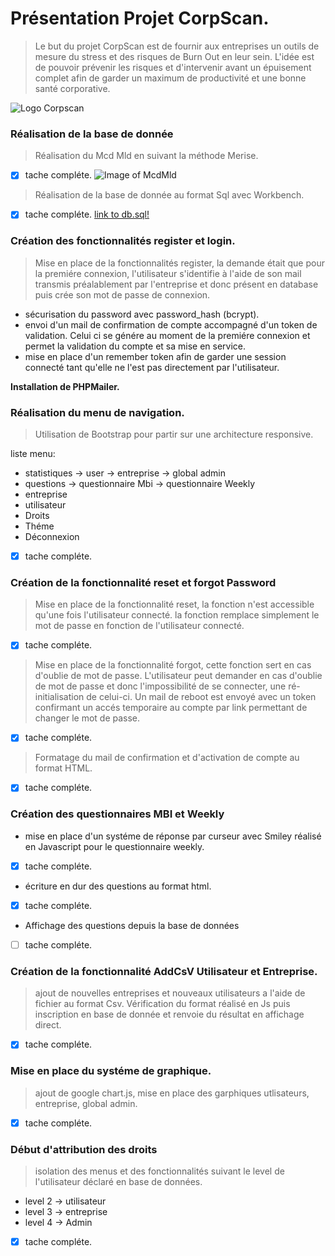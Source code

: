 # **Présentation Projet CorpScan.**

> Le but du projet CorpScan est de fournir aux entreprises un outils de mesure du stress et des risques de Burn Out en leur sein. L'idée est de pouvoir prévenir les risques et d'intervenir avant un épuisement complet afin de garder un maximum de productivité et une bonne santé corporative.

![Logo Corpscan](https://raw.githubusercontent.com/PierreDenaes/Dow_J/master/images/corpscanLogo.png)

### Réalisation de la base de donnée

>Réalisation du Mcd Mld en suivant la méthode Merise.
- [x] tache compléte.
![Image of McdMld](https://raw.githubusercontent.com/PierreDenaes/Dow_J/master/images/mcdMld.webp)
>Réalisation de la base de donnée au format Sql avec Workbench.
- [x] tache compléte.
[link to db.sql!](https://github.com/PierreDenaes/Dow_J/blob/master/includes/db.sql)

### Création des fonctionnalités register et login.

>Mise en place de la fonctionnalités register, la demande était que pour la premiére connexion, l'utilisateur s'identifie à l'aide de son mail transmis préalablement par l'entreprise et donc présent en database puis crée son mot de passe de connexion.

* sécurisation du password avec password_hash (bcrypt).
* envoi d'un mail de confirmation de compte accompagné d'un token de validation. Celui ci se génére au moment de la premiére connexion et permet la validation du compte et sa mise en service.
* mise en place d'un remember token afin de garder une session connecté tant qu'elle ne l'est pas directement par l'utilisateur. 

**Installation de PHPMailer.**

### Réalisation du menu de navigation.

>Utilisation de Bootstrap pour partir sur une architecture responsive.

liste menu:

* statistiques -> user -> entreprise -> global admin
* questions -> questionnaire Mbi -> questionnaire Weekly
* entreprise
* utilisateur
* Droits 
* Théme
* Déconnexion 

- [x] tache compléte.

### Création de la fonctionnalité reset et forgot Password

> Mise en place de la fonctionnalité reset, la fonction n'est accessible qu'une fois l'utilisateur connecté.
la fonction remplace simplement le mot de passe en fonction de l'utilisateur connecté.

- [x] tache compléte.

> Mise en place de la fonctionnalité forgot, cette fonction sert en cas d'oublie de mot de passe. L'utilisateur peut demander en cas d'oublie de mot de passe et donc l'impossibilité de se connecter, une ré-initialisation de celui-ci.
Un mail de reboot est envoyé avec un token confirmant un accés temporaire au compte par link permettant de changer le mot de passe.

- [x] tache compléte.

> Formatage du mail de confirmation et d'activation de compte au format HTML.

- [x] tache compléte.

### Création des questionnaires MBI et Weekly

* mise en place d'un systéme de réponse par curseur avec Smiley réalisé en Javascript pour le questionnaire weekly.
- [x] tache compléte.
* écriture en dur des questions au format html.
- [x] tache compléte.
* Affichage des questions depuis la base de données
- [ ] tache compléte.

### Création de la fonctionnalité AddCsV Utilisateur et Entreprise.

> ajout de nouvelles entreprises et nouveaux utilisateurs a l'aide de fichier au format Csv. Vérification du format réalisé en Js puis inscription en base de donnée et renvoie du résultat en affichage direct.

- [x] tache compléte.

### Mise en place du systéme de graphique.

> ajout de google chart.js, mise en place des garphiques utlisateurs, entreprise, global admin.

- [x] tache compléte.

### Début d'attribution des droits

> isolation des menus et des fonctionnalités suivant le level de l'utilisateur déclaré en base de données.

* level 2 -> utilisateur
* level 3 -> entreprise
* level 4 -> Admin

- [x] tache compléte.
